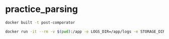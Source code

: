 # practice_parsing

```bash
docker built -t post-comporator
```

```bash
docker run -it --rm -v $(pwd):/app -e LOGS_DIR=/app/logs -e STORAGE_DIR=/app/storage/data -e SESSION_FILE=/app/session.session post-comparator
```
